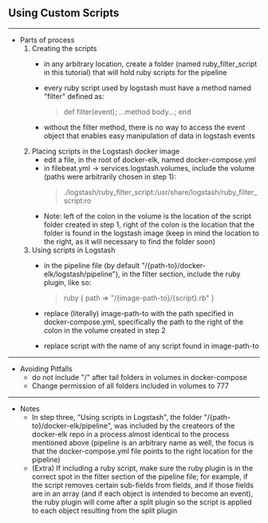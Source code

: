 ## Using Custom Scripts ##

___
- Parts of process
	1. Creating the scripts
		- in any arbitrary location, create a folder (named ruby_filter_script in this tutorial) that will hold ruby scripts for the pipeline
		- every ruby script used by logstash must have a method named "filter" defined as:

			> def filter(event);
			> 	...method body...;
			> end
			
		- without the filter method, there is no way to access the event object that enables easy manipulation of data in logstash events
	2. Placing scripts in the Logstash docker image
		- edit a file, in the root of docker-elk, named docker-compose.yml
		- in filebeat.yml -> services.logstash.volumes, include the volume (paths were arbitrarily chosen in step 1):
			> ./logstash/ruby_filter_script:/usr/share/logstash/ruby_filter_script:ro
		- Note: left of the colon in the volume is the location of the script folder created in step 1, right of the colon is the location that the folder is found in the logstash image (keep in mind the location to the right, as it will necessary to find the folder soon)
	3. Using scripts in Logstash
		- in the pipeline file (by default "/{path-to}/docker-elk/logstash/pipeline"), in the filter section, include the ruby plugin, like so:

			> ruby {
			>	path => "/{image-path-to}/{script}.rb"
			> }

		- replace (literally) image-path-to with the path specified in docker-compose.yml, specifically the path to the right of the colon in the volume created in step 2
		- replace script with the name of any script found in image-path-to
___
- Avoiding Pitfalls
	- do not include "/" after tail folders in volumes in docker-compose
	- Change permission of all folders included in volumes to 777


___
- Notes
	- In step three, "Using scripts in Logstash", the folder "/{path-to}/docker-elk/pipeline", was included by the createors of the docker-elk repo in a process almost identical to the process mentioned above (pipeline is an arbitrary name as well, the focus is that the docker-compose.yml file points to the right location for the pipeline)
	- (Extra) If including a ruby script, make sure the ruby plugin is in the correct spot in the filter section of the pipeline file; for example, if the script removes certain sub-fields from fields, and if those fields are in an array (and if each object is intended to become an event), the ruby plugin will come after a split plugin so the script is applied to each object resulting from the split plugin
